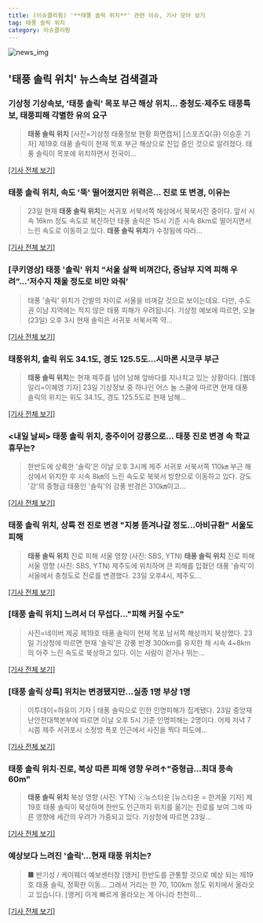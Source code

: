 ```yaml
---
title: (이슈클리핑) '**태풍 솔릭 위치**' 관련 이슈, 기사 모아 보기
tag: 태풍 솔릭 위치
category: 이슈클리핑
---
```

![news_img](https://user-images.githubusercontent.com/42597476/44507050-1206f400-a6e4-11e8-8d98-7ffbfebb353f.png)

## **'**태풍 솔릭 위치**'** 뉴스속보 검색결과
### 기상청 기상속보, '태풍 솔릭' 목포 부근 해상 위치... 충청도·제주도 태풍특보, 태풍피해 각별한 유의 요구

>**태풍 솔릭 위치** [사진=기상청 태풍정보 현황 화면캡처] [스포츠Q(큐) 이승훈 기자] 제19호 태풍 솔릭이 현재 목포 부근 해상으로 진입 중인 것으로 알려졌다.  태풍 솔릭이 목포에 위치하면서 전국이...

[[기사 전체 보기]](http://www.sportsq.co.kr/news/articleView.html?idxno=299834)

### **태풍 솔릭 위치**, 속도 '뚝' 떨어졌지만 위력은… 진로 또 변경, 이유는

>23일 현재 **태풍 솔릭 위치**는 서귀포 서북서쪽 해상에서 북북서진 중이다. 앞서 시속 16km 정도 속도로 북진하던 태풍 솔릭은 15시 기준 시속 8km로 떨어지면서 느린 속도로 이동하고 있다. **태풍 솔릭 위치**가 수정됨에 따라...

[[기사 전체 보기]](http://www.seoulwire.com/news/articleView.html?idxno=23778)

### [쿠키영상] 태풍 '솔릭' 위치 “서울 살짝 비껴간다, 중남부 지역 피해 우려”…‘저수지 채울 정도로 비만 와줘’

>태풍 '솔릭' 위치가 간발의 차이로 서울을 비껴갈 것으로 보이는데요. 다만, 수도권 이남 지역에는 적지 않은 태풍 피해가 우려됩니다. 기상청 예보에 따르면, 오늘(23일) 오후 3시 현재 솔릭은 서귀포 서북서쪽 약...

[[기사 전체 보기]](http://www.kukinews.com/news/article.html?no=578988)

### 태풍위치, 솔릭 위도 34.1도, 경도 125.5도...시마론 시코쿠 부근

>**태풍 솔릭 위치**는 현재 제주를 넘어 남해 앞바다를 지나치고 있는 상황이다. [웹데일리=이혜영 기자] 23일 기상정보 중 하나인 어스 눌 스쿨에 따르면 현재 태풍 솔릭의 위치는 위도 34.1도, 경도 125.5도로 현재 남해...

[[기사 전체 보기]](http://www.webdaily.co.kr/view.php?ud=2018082318152622512d12411ff9_7)

### <내일 날씨> **태풍 솔릭 위치**, 충주이어 강릉으로... 태풍 진로 변경 속 학교 휴무는?

>한반도에 상륙한 '솔릭'은 이날 오후 3시께 제주 서귀포 서북서쪽 110㎞ 부근 해상에서 위치한 후 시속 8㎞의 느린 속도로 북북서 방향으로 이동하고 있다. 강도 '강'의 중형급 태풍인 '솔릭'의 강풍 반경은 310㎞이고...

[[기사 전체 보기]](http://www.updownnews.co.kr/news/articleView.html?idxno=96048)

### **태풍 솔릭 위치**, 상륙 전 진로 변경 "지붕 뜯겨나갈 정도…아비규환" 서울도 피해

>**태풍 솔릭 위치** 진로 피해 서울 영향 (사진: SBS, YTN) **태풍 솔릭 위치** 진로 피해 서울 영향 (사진: SBS, YTN) 제주도에 위치하며 큰 피해를 입혔던 태풍 '솔릭'이 서울에서 충청도로 진로를 변경했다. 23일 오후4시, 제주도...

[[기사 전체 보기]](http://www.dtnews24.com/news/articleView.html?idxno=523487)

### [**태풍 솔릭 위치**] 느려서 더 무섭다…"피해 커질 수도"

>사진=네이버 제공 제19호 태풍 솔릭이 현재 목포 남서쪽 해상까지 북상했다. 23일 기상청에 따르면 현재 '솔릭'은 강풍 반경 300km를 유지한 채 시속 4~8km의 아주 느린 속도로 북상하고 있다. 이는 사람이 걷거나 뛰는...

[[기사 전체 보기]](http://sports.hankooki.com/lpage/sisa/201808/sp20180823195923137040.htm)

### [태풍 솔릭 상륙] 위치는 변경됐지만…실종 1명 부상 1명

>이투데이=하유미 기자 | 태풍 솔릭으로 인한 인명피해가 집계됐다. 23일 중앙재난안전대책본부에 따르면 이날 오후 5시 기준 인명피해는 2명이다. 어제 저녁 7시쯤 제주 서귀포시 소정방 폭포 인근에서 사진을 찍다 파도에...

[[기사 전체 보기]](http://www.etoday.co.kr/news/section/newsview.php?idxno=1655662)

### **태풍 솔릭 위치**·진로, 북상 따른 피해 영향 우려↑"중형급…최대 풍속 60m"

>**태풍 솔릭 위치** 북상 영향 (사진: YTN) ⓒ뉴스타운 [뉴스타운 = 한겨울 기자] 제19호 태풍 솔릭이 북상하며 한반도 인근까지 위치를 옮기는 진로를 보여 그에 따른 영향에 세간의 우려가 가중되고 있다. 기상청에 따르면 23일...

[[기사 전체 보기]](http://www.newstown.co.kr/news/articleView.html?idxno=337643)

### 예상보다 느려진 '솔릭'...현재 태풍 위치는?

>■ 반기성 / 케이웨더 예보센터장 [앵커] 한반도를 관통할 것으로 예상 되는 제19호 태풍 솔릭, 정확한 이동... 그래서 거리는 한 70, 100km 정도 위치에서 올라오고 있습니다. [앵커] 이게 빠르게 올라오는 게 아니라 천천히...

[[기사 전체 보기]](http://www.ytn.co.kr/_ln/0108_201808230812060679)


